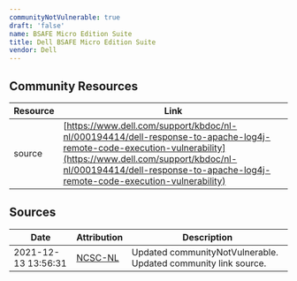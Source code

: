 ```yaml
---
communityNotVulnerable: true
draft: 'false'
name: BSAFE Micro Edition Suite
title: Dell BSAFE Micro Edition Suite
vendor: Dell
---
```



## Community Resources
| Resource | Link |
| --- | --- |
| source | [https://www.dell.com/support/kbdoc/nl-nl/000194414/dell-response-to-apache-log4j-remote-code-execution-vulnerability](https://www.dell.com/support/kbdoc/nl-nl/000194414/dell-response-to-apache-log4j-remote-code-execution-vulnerability) |


## Sources
| Date | Attribution | Description |
| --- | --- | --- |
| 2021-12-13 13:56:31 | [NCSC-NL](https://github.com/NCSC-NL/log4shell/blob/main/software/README.md) | Updated communityNotVulnerable. Updated community link source.  |
